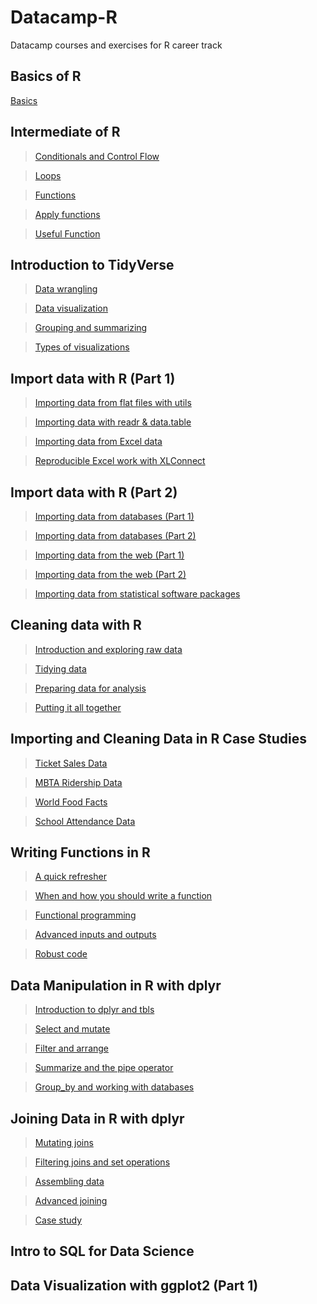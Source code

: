 # Datacamp-R
Datacamp courses and exercises for R career track

## Basics of R  
[Basics](https://guigui351.github.io/Datacamp-R/1%20-%20Basics/1_-_Basics.html)  

## Intermediate of R  
> [Conditionals and Control Flow](https://guigui351.github.io/Datacamp-R/2%20-%20Intermediate/ch1_-_Conditionals_and_Control_Flow.html)

> [Loops](https://guigui351.github.io/Datacamp-R/2%20-%20Intermediate/ch2_-_Loops.html)  

> [Functions](https://guigui351.github.io/Datacamp-R/2%20-%20Intermediate/ch3_-_Functions.html)  

> [Apply functions](https://guigui351.github.io/Datacamp-R/2%20-%20Intermediate/ch4_-_lapply.html)  

> [Useful Function](https://guigui351.github.io/Datacamp-R/2%20-%20Intermediate/ch5_-_Useful_functions.html)  

## Introduction to TidyVerse

> [Data wrangling](https://guigui351.github.io/Datacamp-R/3%20-%20Introduction%20to%20the%20Tidyverse/ch1_-_Data_wrangling.html)  

> [Data visualization](https://guigui351.github.io/Datacamp-R/3%20-%20Introduction%20to%20the%20Tidyverse/ch2_-_Data_visualization.html)  

> [Grouping and summarizing](https://guigui351.github.io/Datacamp-R/3%20-%20Introduction%20to%20the%20Tidyverse/ch3_-_Grouping_and_summarizing.html)  

> [Types of visualizations](https://guigui351.github.io/Datacamp-R/3%20-%20Introduction%20to%20the%20Tidyverse/ch4_-_Types_of_visualizations.html)  

## Import data with R (Part 1)

> [Importing data from flat files with utils](https://guigui351.github.io/Datacamp-R/4%20-%20Importing%20Data%20in%20R%20(Part%201)/ch1_-_Flat_files_with_utils.html)  

> [Importing data with readr & data.table](https://guigui351.github.io/Datacamp-R/4%20-%20Importing%20Data%20in%20R%20(Part%201)/ch2_-_readr_and_data.table.html) 

> [Importing data from Excel data](https://guigui351.github.io/Datacamp-R/4%20-%20Importing%20Data%20in%20R%20(Part%201)/ch3_-_Excel_data.html)  

> [Reproducible Excel work with XLConnect](https://guigui351.github.io/Datacamp-R/4%20-%20Importing%20Data%20in%20R%20(Part%201)/ch4_-_XLConnect.html) 
  
  
## Import data with R (Part 2)

> [Importing data from databases (Part 1)
](https://guigui351.github.io/Datacamp-R/5%20-%20Importing%20Data%20in%20R%20(Part%202)/ch1_-_Databases1.html)  

> [Importing data from databases (Part 2) ](https://guigui351.github.io/Datacamp-R/5%20-%20Importing%20Data%20in%20R%20(Part%202)/ch2_-_Databases2.html) 

> [Importing data from the web (Part 1)](https://guigui351.github.io/Datacamp-R/5%20-%20Importing%20Data%20in%20R%20(Part%202)/ch3_-_Data_Web1.html)  

> [Importing data from the web (Part 2)](https://guigui351.github.io/Datacamp-R/5%20-%20Importing%20Data%20in%20R%20(Part%202)/ch4_-_Data_Web2.html)  

> [Importing data from statistical software packages](https://guigui351.github.io/Datacamp-R/5%20-%20Importing%20Data%20in%20R%20(Part%202)/ch5_-_Statistical_software.html)  


## Cleaning data with R  

> [Introduction and exploring raw data](https://guigui351.github.io/Datacamp-R/6%20-%20Cleaning%20Data%20in%20R/ch1_-_Exploring_raw_data.html)  

> [Tidying data](https://guigui351.github.io/Datacamp-R/6%20-%20Cleaning%20Data%20in%20R/ch2_-_Tidying_data.html)  

> [Preparing data for analysis](https://guigui351.github.io/Datacamp-R/6%20-%20Cleaning%20Data%20in%20R/ch3_-_Preparing_data.html)  

> [Putting it all together](https://guigui351.github.io/Datacamp-R/6%20-%20Cleaning%20Data%20in%20R/ch4_-_Your_turn.html)  


## Importing and Cleaning Data in R Case Studies 

> [Ticket Sales Data](https://guigui351.github.io/Datacamp-R/7%20-%20Importing%20and%20Cleaning%20Data%20in%20R%20Case%20Studies/ch1_-_Ticket_Sales_Data.html)  

> [MBTA Ridership Data](https://guigui351.github.io/Datacamp-R/7%20-%20Importing%20and%20Cleaning%20Data%20in%20R%20Case%20Studies/ch2_-_MBTA_Ridership_Data.html) 

> [World Food Facts](https://guigui351.github.io/Datacamp-R/7%20-%20Importing%20and%20Cleaning%20Data%20in%20R%20Case%20Studies/ch3_-_World_Food_Facts.html)  

> [School Attendance Data](https://guigui351.github.io/Datacamp-R/7%20-%20Importing%20and%20Cleaning%20Data%20in%20R%20Case%20Studies/ch4_-_School_Attendance_Data.html) 


## Writing Functions in R  

> [A quick refresher](https://guigui351.github.io/Datacamp-R/8%20-%20Writing%20Functions%20in%20R/ch1_-_A_quick_refresher.html) 

> [When and how you should write a function](https://guigui351.github.io/Datacamp-R/8%20-%20Writing%20Functions%20in%20R/ch2_-_When_and_how_you_should_write_a_function.html)

> [Functional programming](https://guigui351.github.io/Datacamp-R/8%20-%20Writing%20Functions%20in%20R/ch3_-_Functional_programming.html)

> [Advanced inputs and outputs](https://guigui351.github.io/Datacamp-R/8%20-%20Writing%20Functions%20in%20R/ch4_-_Advanced_inputs_and_outputs.html)

> [Robust code](https://guigui351.github.io/Datacamp-R/8%20-%20Writing%20Functions%20in%20R/ch5_-_Robust_code.html)


## Data Manipulation in R with dplyr  

> [Introduction to dplyr and tbls](https://guigui351.github.io/Datacamp-R/9%20-%20Data%20Manipulation%20in%20R%20with%20dplyr/ch1_-_Introduction_to_dplyr_and_tbls.html)  

> [Select and mutate](https://guigui351.github.io/Datacamp-R/9%20-%20Data%20Manipulation%20in%20R%20with%20dplyr/ch2_-_Select_and_mutate.html)  

> [Filter and arrange](https://guigui351.github.io/Datacamp-R/9%20-%20Data%20Manipulation%20in%20R%20with%20dplyr/ch3_-_Filter_and_arrange.html)  

> [Summarize and the pipe operator](https://guigui351.github.io/Datacamp-R/9%20-%20Data%20Manipulation%20in%20R%20with%20dplyr/ch4_-_Summarize_and_the_pipe_operator.html)  

> [Group_by and working with databases](https://guigui351.github.io/Datacamp-R/9%20-%20Data%20Manipulation%20in%20R%20with%20dplyr/ch5_-_Group_by_and_working_with_databases.html)  


## Joining Data in R with dplyr    

> [Mutating joins](https://guigui351.github.io/Datacamp-R/10%20-%20Joining%20Data%20in%20R%20with%20dplyr/ch1_-_Mutating_joins.html)  

> [Filtering joins and set operations](https://guigui351.github.io/Datacamp-R/10%20-%20Joining%20Data%20in%20R%20with%20dplyr/ch2_-_Filtering_joins_and_set_operations.html)  

> [Assembling data](https://guigui351.github.io/Datacamp-R/10%20-%20Joining%20Data%20in%20R%20with%20dplyr/ch3_-_Assembling_data.html)  

> [Advanced joining](https://guigui351.github.io/Datacamp-R/10%20-%20Joining%20Data%20in%20R%20with%20dplyr/ch4_-_Advanced_joining.html)  

> [Case study](https://guigui351.github.io/Datacamp-R/10%20-%20Joining%20Data%20in%20R%20with%20dplyr/ch5_-_Case_study.html)  


## Intro to SQL for Data Science  


## Data Visualization with ggplot2 (Part 1)   
